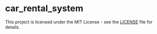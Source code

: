 # car_rental_system
This project is licensed under the MIT License - see the [LICENSE](./LICENSE) file for details.

